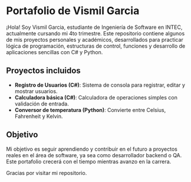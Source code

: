 

# Portafolio de Vismil Garcia 

¡Hola! Soy Vismil Garcia, estudiante de Ingeniería de Software en INTEC, actualmente cursando mi 4to trimestre. Este repositorio contiene algunos de mis proyectos personales y académicos, desarrollados para practicar lógica de programación, estructuras de control, funciones y desarrollo de aplicaciones sencillas con C# y Python.

##  Proyectos incluidos

-  **Registro de Usuarios (C#)**: Sistema de consola para registrar, editar y mostrar usuarios.
-  **Calculadora básica (C#)**: Calculadora de operaciones simples con validación de entrada.
-  **Conversor de temperatura (Python)**: Convierte entre Celsius, Fahrenheit y Kelvin.

##  Objetivo

Mi objetivo es seguir aprendiendo y contribuir en el futuro a proyectos reales en el área de software, ya sea como desarrollador backend o QA. Este portafolio crecerá con el tiempo mientras avanzo en la carrera.

Gracias por visitar mi repositorio. 
